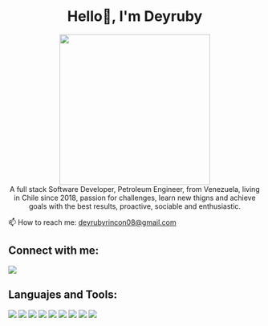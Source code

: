 <h1  align="center">Hello👋, I'm Deyruby</h1> 
<div align="center">
  <img src="https://media3.giphy.com/media/v1.Y2lkPTc5MGI3NjExeDFoaHR6a3JvZHF1Y3duNzM4a3BxaGlxc21pYXZwcjNjYTdnbzdtMyZlcD12MV9pbnRlcm5hbF9naWZfYnlfaWQmY3Q9Zw/hpXdHPfFI5wTABdDx9/giphy.gif" width = "300" heigth= "300">
</div>


<div align="center">
A full stack Software Developer, Petroleum Engineer, from Venezuela, living in Chile since 2018, passion for challenges, learn new thigns and achieve goals with the best results, proactive, sociable and enthusiastic.
</div>

 
 📫 How to reach me: deyrubyrincon08@gmail.com


<h2>Connect with me:</h2>
<a href="www.linkedin.com/in/deyruby"><img src="https://img.shields.io/badge/LinkedIn-0077B5?style=for-the-badge&logo=linkedin&logoColor=white"></a> 

<h2>Languajes and Tools:</h2>
<div class = "d-flex">
<img src="https://img.shields.io/badge/JavaScript-F7DF1E?style=for-the-badge&logo=javascript&logoColor=black"> <img src="https://img.shields.io/badge/Python-14354C?style=for-the-badge&logo=python&logoColor=white"> <img src="https://img.shields.io/badge/HTML5-E34F26?style=for-the-badge&logo=html5&logoColor=white"> <img src="https://img.shields.io/badge/CSS3-1572B6?style=for-the-badge&logo=css3&logoColor=white"> <img src="https://img.shields.io/badge/React-20232A?style=for-the-badge&logo=react&logoColor=61DAFB"> <img src="https://img.shields.io/badge/Bootstrap-563D7C?style=for-the-badge&logo=bootstrap&logoColor=white"> <img src="https://img.shields.io/badge/Flask-000000?style=for-the-badge&logo=flask&logoColor=white"> <img src="https://img.shields.io/badge/json%20web%20tokens-323330?style=for-the-badge&logo=json-web-tokens&logoColor=pink">             
  <img src="https://img.shields.io/badge/Node.js-43853D?style=for-the-badge&logo=node.js&logoColor=whit">
</div>






